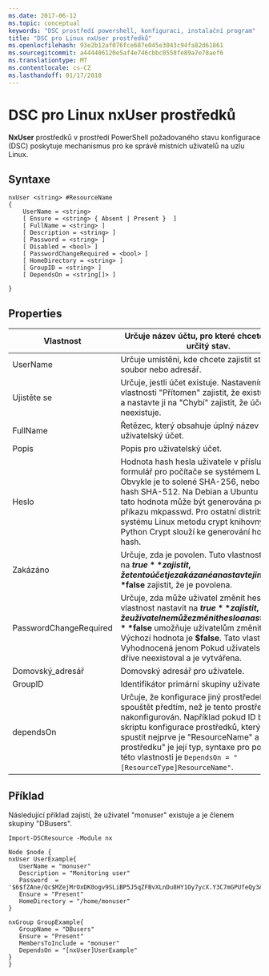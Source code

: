 ```yaml
---
ms.date: 2017-06-12
ms.topic: conceptual
keywords: "DSC prostředí powershell, konfiguraci, instalační program"
title: "DSC pro Linux nxUser prostředků"
ms.openlocfilehash: 93e2b12af076fce687e045e3043c94fa82d61861
ms.sourcegitcommit: a444406120e5af4e746cbbc0558fe89a7e78aef6
ms.translationtype: MT
ms.contentlocale: cs-CZ
ms.lasthandoff: 01/17/2018
---
```

# <a name="dsc-for-linux-nxuser-resource"></a>DSC pro Linux nxUser prostředků

**NxUser** prostředků v prostředí PowerShell požadovaného stavu konfigurace (DSC) poskytuje mechanismus pro ke správě místních uživatelů na uzlu Linux.

## <a name="syntax"></a>Syntaxe

```
nxUser <string> #ResourceName
{
    UserName = <string>
    [ Ensure = <string> { Absent | Present }  ]
    [ FullName = <string> ]
    [ Description = <string> ]
    [ Password = <string> ]
    [ Disabled = <bool> ]
    [ PasswordChangeRequired = <bool> ]
    [ HomeDirectory = <string> ]
    [ GroupID = <string> ]
    [ DependsOn = <string[]> ]

}
```

## <a name="properties"></a>Properties

|  Vlastnost |  Určuje název účtu, pro které chcete zajistit určitý stav. | 
|---|---|
| UserName| Určuje umístění, kde chcete zajistit stav pro soubor nebo adresář.| 
| Ujistěte se| Určuje, jestli účet existuje. Nastavením této vlastnosti "Přítomen" zajistit, že existuje účet a nastavte ji na "Chybí" zajistit, že účet neexistuje.| 
| FullName| Řetězec, který obsahuje úplný název pro uživatelský účet.| 
| Popis| Popis pro uživatelský účet.| 
| Heslo| Hodnota hash hesla uživatele v příslušný formulář pro počítače se systémem Linux. Obvykle je to solené SHA-256, nebo hodnotu hash SHA-512. Na Debian a Ubuntu Linux tato hodnota může být generována pomocí příkazu mkpasswd. Pro ostatní distribucích systému Linux metodu crypt knihovny jazyka Python Crypt slouží ke generování hodnoty hash.| 
| Zakázáno| Určuje, zda je povolen. Tuto vlastnost nastavit na **$true** zajistit, že tento účet je zakázané a nastavte ji na **$false** zajistit, že je povolena.| 
| PasswordChangeRequired| Určuje, zda může uživatel změnit heslo. Tuto vlastnost nastavit na **$true** zajistit, že uživatel nemůže změnit heslo a nastavte ji na **$false** umožňuje uživatelům změnit heslo. Výchozí hodnota je **$false**. Tato vlastnost je Vyhodnocená jenom Pokud uživatelský účet dříve neexistoval a je vytvářena.| 
| Domovský_adresář| Domovský adresář pro uživatele.| 
| GroupID| Identifikátor primární skupiny uživatele.| 
| dependsOn | Určuje, že konfigurace jiný prostředek musí spouštět předtím, než je tento prostředek nakonfigurován. Například pokud ID bloku skriptu konfigurace prostředků, který chcete spustit nejprve je "ResourceName" a "Typ prostředku" je její typ, syntaxe pro používání této vlastnosti je `DependsOn = "[ResourceType]ResourceName"`.| 

## <a name="example"></a>Příklad

Následující příklad zajistí, že uživatel "monuser" existuje a je členem skupiny "DBusers".

```
Import-DSCResource -Module nx 

Node $node {
nxUser UserExample{
   UserName = "monuser"
   Description = "Monitoring user"
   Password  =    '$6$fZAne/Qc$MZejMrOxDK0ogv9SLiBP5J5qZFBvXLnDu8HY1Oy7ycX.Y3C7mGPUfeQy3A82ev3zIabhDQnj2ayeuGn02CqE/0'
   Ensure = "Present"
   HomeDirectory = "/home/monuser"
}
 
nxGroup GroupExample{
   GroupName = "DBusers"
   Ensure = "Present"
   MembersToInclude = "monuser"
   DependsOn = "[nxUser]UserExample"            
}
}
```

